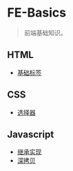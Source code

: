 # FE-Basics

> 前端基础知识。


## HTML

- [基础标签](/html/base-tag.html)

## CSS

- [选择器](/css/selector.css)

## Javascript

- [继承实现](/js/extend.js)
- [深拷贝](/js/deep-copy.js)